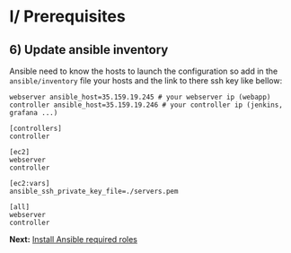# I/ Prerequisites
## 6) Update ansible inventory

Ansible need to know the hosts to launch the configuration so add
in the `ansible/inventory` file your hosts and the link to there ssh key like bellow:

    webserver ansible_host=35.159.19.245 # your webserver ip (webapp)
    controller ansible_host=35.159.19.246 # your controller ip (jenkins, grafana ...)
    
    [controllers]
    controller

    [ec2]
    webserver
    controller
    
    [ec2:vars]
    ansible_ssh_private_key_file=./servers.pem
    
    [all]
    webserver
    controller
    
<b>Next:</b> [Install Ansible required roles](install-ansible-required-roles.md)